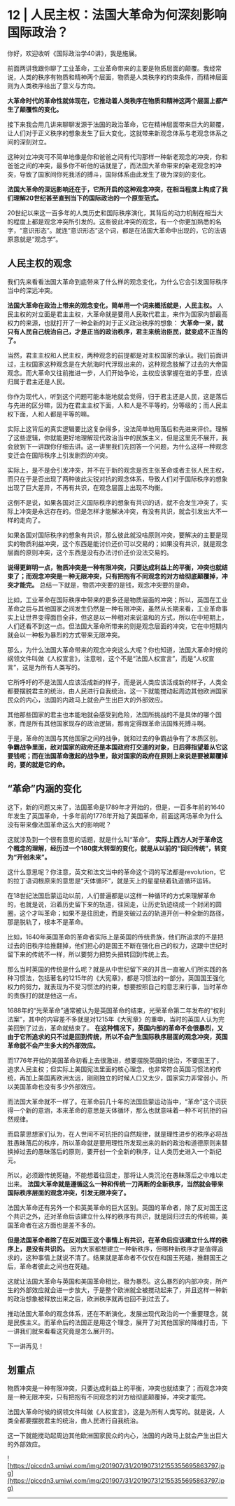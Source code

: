 # 12 | 人民主权：法国大革命为何深刻影响国际政治？

你好，欢迎收听《国际政治学40讲》，我是施展。

前面两讲我跟你聊了工业革命，工业革命带来的主要是物质层面的颠覆。我经常说，人类的秩序有物质和精神两个层面，物质是人类秩序的约束条件，而精神层面则为人类秩序给出了意义与方向。

 **大革命时代的革命性就体现在，它推动着人类秩序在物质和精神这两个层面上都产生了颠覆性的变化。**

接下来我会用几讲来聊聊发源于法国的政治革命，它在精神层面带来巨大的颠覆，让人们对于正义秩序的想象发生了巨大变化，这就带来新观念体系与老观念体系之间的深刻对立。

这种对立冲突可不简单地像是你和爸爸之间有代沟那样一种新老观念的冲突，你和爸爸之间的冲突，最多你不听他的话就是了，而法国大革命带来的新老观念的冲突，导致了国家间你死我活的搏斗，国际体系由此发生了极为深刻的变化。

 **法国大革命的深远影响还在于，它所开启的这种观念冲突，在相当程度上构成了我们理解20世纪甚至直到当下的国际政治的一个原型范式。**

20世纪以来这一百多年的人类历史和国际秩序演化，其背后的动力机制在相当大的程度上都是观念冲突所引发的。这些彼此冲突的观念，有一个你更加熟悉的名字，“意识形态”。就连“意识形态”这个词，都是在法国大革命中出现的，它的法语原意就是“观念学”。

## 人民主权的观念

我们先来看看法国大革命到底带来了什么样的观念变化，为什么它会引发国际秩序当中的深远冲突。

 **法国大革命在政治上带来的观念变化，简单用一个词来概括就是，人民主权。** 人民主权的对立面是君主主权，大革命就是要用人民取代君主，来作为国家内部最高权力的来源，也就打开了一种全新的对于正义政治秩序的想象： **大革命一来，就只有人民自己统治自己，才是正当的政治秩序，君主来统治臣民，就变成不正当的了。**

当然，君主主权和人民主权，两种观念的前提都是对主权国家的承认。我们前面讲过，主权国家这种观念是在大航海时代浮现出来的，这种观念肢解了过去的大帝国观念。而大革命又往前推进一步，人们开始争论，主权应该掌握在谁的手里，应该归属于君主还是人民。

你作为现代人，听到这个问题可能本能地就会觉得，归于君主还是人民，这是落后与先进的区分嘛，因为在君主主权下面，人和人是不平等的，分等级的；而人民主权下面，人和人都是平等的嘛。

实际上这背后的真实逻辑要比这复杂得多，没法简单地用落后和先进来评价。理解了这些逻辑，你就能更好地理解现代政治当中的民族主义，但是这里先不展开，我会放到下一讲跟你仔细去讲。这一讲里我们先回答一个问题，为什么这样一种观念变迁会在国际秩序上引发剧烈的冲突。

实际上，是不是会引发冲突，并不在于新的观念是否主张革命或者主张人民主权，而只在于是否出现了两种彼此尖锐对抗的观念体系，导致人们对于国际秩序的想象出现了巨大差异，不再有共识，在观念层面上出现不均衡。

这倒不是说，如果各国对正义国际秩序的想象有共识的话，就不会发生冲突了，实际上冲突是永远存在的。但是怎样才能解决冲突，有没有共识，就会引发出大不一样的走向了。

如果各国对国际秩序的想象有共识，那么彼此就没啥原则冲突，要解决的主要是现实的物质利益冲突，这个东西是能讨价还价可以交易的；如果没有共识，就是观念层面的原则冲突，这个东西是没有办法讨价还价没法交易的。

 **说得更鲜明一点，物质冲突是一种有限冲突，只要达成利益上的平衡，冲突也就结束了；而观念冲突是一种无限冲突，只有把抱有不同观念的对方给彻底颠覆掉，冲突才能完。** 总结一下就是，物质冲突要的是钱，观念冲突要的是命。

比如，工业革命在国际秩序中带来的更多还是物质层面的冲突；所以，英国在工业革命之后与其他国家之间发生仍然是一种有限冲突，虽然从长期来看，工业革命事实上让世界变得面目全非，但这是以一种相对来说温和的方式，所以在中短期上，人们还看不到这一点。但法国大革命所带来的则是观念层面的冲突，它在中短期内就会以一种极为暴烈的方式带来无限冲突。

那么，为什么法国大革命带来的观念冲突这么大呢？你也知道，法国大革命时候的纲领文件叫做《人权宣言》，注意啦，这个不是“法国人权宣言”，而是“人权宣言”，这是为所有人类写的。

它所呼吁的不是法国人应该活成新的样子，而是说人类应该活成新的样子，人类全都要摆脱君主的统治，由人民进行自我统治。这一下就能搅动起周边其他欧洲国家民众的内心，法国的内政马上就会产生出巨大的外部效应。

其他那些国家的君主也本能地就会感受到危险，法国所挑战的不是具体的哪个国家，而是所有其他国家现存的政治逻辑，那肯定得跟革命法国殊死搏斗啊。

于是，革命的法国与其他国家之间的战争，就和过去的争霸战争有了本质区别。 **争霸战争里面，敌对国家的政府还是本国政府打交道的对象，日后得指望着从它这要钱呢；而在法国革命激起的战争里，敌对国家的政府在原则上来说是要被颠覆掉的，要的就是它的命。**

## “革命”内涵的变化

这下，新的问题又来了，法国革命是1789年才开始的，但是，一百多年前的1640年发生了英国革命，十多年前的1776年开始了美国革命，前面这两场革命为什么没有带来像法国革命这么大的影响呢？

这就涉及到一个很有意思的话题，就是什么叫“革命”。 **实际上西方人对于革命这个概念的理解，经历过一个180度大转型的变化，就是从以前的“回归传统”，转变为“开创未来”。**

这什么意思呢？你注意，英文和法文当中的革命这个词的写法都是revolution，它的拉丁语词根原来的意思是“天体循环”，就是天上的星星绕着轨道循环运转。

在18世纪法国启蒙运动以前，人们普遍都是以这样一种循环的方式来理解革命的，也就是说，沿着历史留下来的轨道，往回走，让历史轨迹绕成一个封闭的圆圈，这个才叫革命；如果不是往回走，而是突破过去的轨道开创一种全新的路径，那是脱轨了，根本不是革命。

比如，1640年英国革命的革命者实际上是英国的传统贵族，他们所追求的不是把过去的旧秩序给推翻掉，他们担心的是国王不断在强化自己的权力，这跟中世纪时留下来的传统不一样，所以要努力把势头扭转回到传统上去。

那么当时英国的传统是什么呢？就是从中世纪留下来的并且一直被人们所实践的各种习惯法，包括著名的1215年的《大宪章》，都是习惯法的一部分。英国国王强化权力的努力，就表现为不受习惯法的约束，想要按照自己的意志来行事，当时革命的贵族打的就是他这一点。

1688年的“光荣革命”通常被认为是英国革命的结束，光荣革命第二年发布的“权利法案”，其中的内容差不多就是对1215年《大宪章》的重申，当时的英国人认为完美回到了过去，革命就结束了。 **在这种情况下，英国内部的革命不会很暴烈，又由于它所追求的只不过是回到传统，所以不会产生国际秩序层面的观念冲突，英国革命就不会产生多大的外部效应。**

而1776年开始的美国革命初看上去很激进，想要摆脱英国的统治，不要国王了，追求人民主权；但实际上美国宪法里面的核心理念，也非常符合英国习惯法的传统，再加上美国离欧洲太远，刚刚独立的时候人口又太少，国家实力非常弱小，所以美国革命也没有多少外部效应。

而法国大革命就不一样了。在革命前几十年的法国启蒙运动当中，“革命”这个词获得一个新的意涵，本来革命的意思是天体循环，那么也就意味着一种不可抗拒的自然规律。

而启蒙思想家们认为，在人世间不可抗拒的自然规律，就是理性进步的秩序必将战胜愚昧落后的秩序，所以革命就是要用理性所发现出来的新的政治和道德原则来替换掉过去的愚昧落后的原则，要开创一个全新的秩序，让人类历史进入一个新纪元。

所以，必须跟传统死磕，不能想着往回走，那将让人类沉沦在愚昧落后之中难以走出来。 **法国大革命就是遵循这么一种和传统一刀两断的全新秩序，当然就会带来国际秩序层面的观念冲突，引发无限冲突了。**

法国大革命还有另外一个和英美革命的巨大区别。英国的革命者，除了反对国王这个共识之外，还对革命后该建立什么样的秩序有共识，就是回归过去的传统嘛，美国革命者在这方面也是差不多的。

 **但是法国革命者除了在反对国王这个事情上有共识，在革命后应该建立什么样的秩序上，是没有共识的。** 因为大家都想建立一种新秩序，但哪种新秩序才是值得追求的，这种事情上就说不清了。结果就是革命者不仅仅在和国王死磕，推翻国王之后，革命者彼此之间也在死磕。

这就让法国大革命与英国和美国革命相比，极为暴烈。这么暴烈的内部冲突，所产生的外部效应就会进一步放大，于是整个欧洲就全被搅动起来了，并且这样一种新的政治想象被释放出来之后，欧洲秩序就再也回不到过去了。

推动法国大革命的观念体系，还在不断演化，发展出现代政治的一个重要理念，就是民族主义。而革命后的法国正是用这个理念，展开了对其他国家的降维打击，下一讲我们就来看看这究竟是怎么展开的。

下一讲再见！

## 划重点

物质冲突是一种有限冲突，只要达成利益上的平衡，冲突也就结束了；而观念冲突是一种无限冲突，只有把抱有不同观念的对方给彻底颠覆掉，冲突才能完。

法国大革命时候的纲领文件叫做《人权宣言》，这是为所有人类写的。就是说，人类全都要摆脱君主的统治，由人民进行自我统治。

这一下就能搅动起周边其他欧洲国家民众的内心，法国的内政马上就会产生出巨大的外部效应。

![https://piccdn3.umiwi.com/img/201907/31/201907312155355695863797.jpg](https://piccdn3.umiwi.com/img/201907/31/201907312155355695863797.jpg)

---
